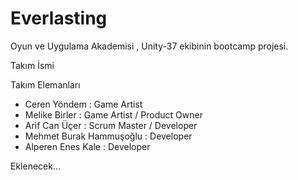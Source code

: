 # Everlasting
Oyun ve Uygulama Akademisi , Unity-37 ekibinin bootcamp projesi.

Takım İsmi

Takım Elemanları
* Ceren Yöndem : Game Artist
* Melike Birler : Game Artist / Product Owner 
* Arif Can Üçer : Scrum Master / Developer
* Mehmet Burak Hammuşoğlu : Developer
* Alperen Enes Kale : Developer


Eklenecek...
